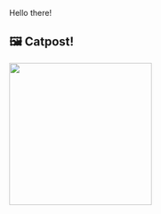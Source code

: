 Hello there!



## 🖼️ Catpost!

<sub>
    <img src="https://cdn2.thecatapi.com/images/ccj.jpg" height="256">
</sub>


